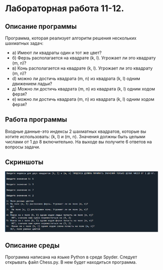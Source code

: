 # Лабораторная работа 11-12.
## Описание программы 
Программа, которая реализует алгоритм решения нескольких шахматных задач:
- а) Имеют ли квадраты один и тот же цвет?
- б) Ферзь располагается на квадрате (k, l). Угрожает ли это квадрату (m, n)?
- в) Конь располагается на квадрате (k, l). Угрожает ли это квадрату (m, n)?
- d) можно ли достичь квадрата (m, n) из квадрата (k, l) одним движением ладьи?
- д) Можно ли достичь квадрата (m, n) из квадрата (k, l) одним ходом ферзя?
- е) можно ли достичь квадрата (m, n) из квадрата (k, l) одним ходом ферзя?
## Работа программы
 Входные данные-это индексы 2 шахматных квадратов, которые вы хотите использовать: (k, l) и (m, n). Значения должны быть целыми числами от 1 до 8 включительно. На выходе вы получите 6 ответов на вопросы задачи. 
## Cкриншоты
![Иллюстрация к проекту](https://github.com/Michail420/Chess1/blob/main/Chess1.PNG)
## Описание среды 
 Программа написана на языке Python в среде Spyder. Следует открывать файл Chess.py. В нем будет находиться программа.
